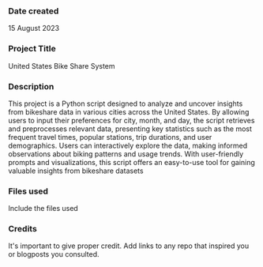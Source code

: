 

### Date created
15 August 2023

### Project Title
United States Bike Share System 

### Description
This project is a Python script designed to analyze and uncover insights from bikeshare data in various cities across the United States. By allowing users to input their preferences for city, month, and day, the script retrieves and preprocesses relevant data, presenting key statistics such as the most frequent travel times, popular stations, trip durations, and user demographics. Users can interactively explore the data, making informed observations about biking patterns and usage trends. With user-friendly prompts and visualizations, this script offers an easy-to-use tool for gaining valuable insights from bikeshare datasets

### Files used
Include the files used

### Credits
It's important to give proper credit. Add links to any repo that inspired you or blogposts you consulted.

